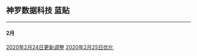 ## 神罗数据科技 蓝贴
---
#### 2月
[2020年2月24日更新调整](https://github.com/Dxinze/shinra-blue/blob/master/2020-02-24%E6%9B%B4%E6%96%B0%E4%BF%AE%E6%AD%A3.md)
[2020年2月25日优化](https://github.com/Dxinze/shinra-blue/blob/master/2020-02-25%E4%BC%98%E5%8C%96.md)
